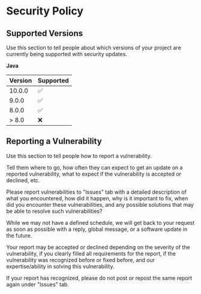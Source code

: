 # Security Policy

## Supported Versions

Use this section to tell people about which versions of your project are
currently being supported with security updates.

**Java**

| Version | Supported          |
| ------- | ------------------ |
| 10.0.0  | :white_check_mark: |
| 9.0.0   | :white_check_mark: |
| 8.0.0   | :white_check_mark: |
| > 8.0   | :x:                |

## Reporting a Vulnerability

Use this section to tell people how to report a vulnerability.

Tell them where to go, how often they can expect to get an update on a
reported vulnerability, what to expect if the vulnerability is accepted or
declined, etc.

Please report vulnerabilities to "Issues" tab with a detailed description of what you encountered,
how did it happen, why is it important to fix, when did you encounter these vulnerabilities,
and any possible solutions that may be able to resolve such vulnerabilities? 

While we may not have a defined schedule, we will get back to your request as soon as possible with
a reply, global message, or a software update in the future.

Your report may be accepted or declined depending on the severity of the vulnerability, if you clearly filled 
all requirements for the report, if the vulnerability was recognized before or fixed before,
and our expertise/ability in solving this vulnerability.

If your report has recognized, please do not post or repost the same report again under "Issues" tab. 
